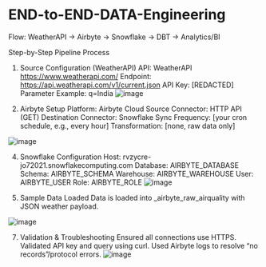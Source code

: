 # END-to-END-DATA-Engineering



Flow: WeatherAPI → Airbyte → Snowflake → DBT → Analytics/BI


Step-by-Step Pipeline Process
1. Source Configuration (WeatherAPI)
API: WeatherAPI https://www.weatherapi.com/
Endpoint: https://api.weatherapi.com/v1/current.json
API Key: [REDACTED]
Parameter Example: q=India
![image](https://github.com/user-attachments/assets/0f860613-69fb-4214-ae60-cc18a956c73e)


3. Airbyte Setup
Platform: Airbyte Cloud
Source Connector: HTTP API (GET)
Destination Connector: Snowflake
Sync Frequency: [your cron schedule, e.g., every hour]
Transformation: [none, raw data only]

![image](https://github.com/user-attachments/assets/7f8572c6-e578-4749-906f-300cd03104a6)

4. Snowflake Configuration
Host: rvzycre-jo72021.snowflakecomputing.com
Database: AIRBYTE_DATABASE
Schema: AIRBYTE_SCHEMA
Warehouse: AIRBYTE_WAREHOUSE
User: AIRBYTE_USER
Role: AIRBYTE_ROLE
![image](https://github.com/user-attachments/assets/04818582-a902-44d9-963e-ce1a5f732f8f)


6. Sample Data Loaded
Data is loaded into _airbyte_raw_airquality with JSON weather payload.

![image](https://github.com/user-attachments/assets/de9708d9-d25a-4e1d-83b3-1bf4f20ed644)

7. Validation & Troubleshooting
Ensured all connections use HTTPS.
Validated API key and query using curl.
Used Airbyte logs to resolve “no records”/protocol errors.
![image](https://github.com/user-attachments/assets/f1303441-01de-4af0-be4d-812351c33ac8)

